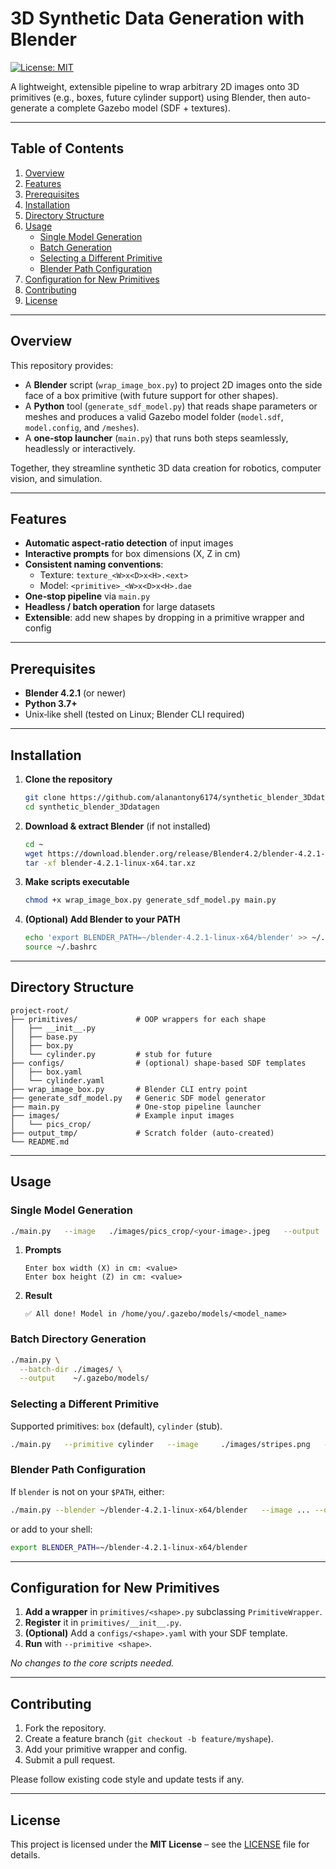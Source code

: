 # 3D Synthetic Data Generation with Blender

[![License: MIT](https://img.shields.io/badge/License-MIT-blue.svg)](LICENSE)

A lightweight, extensible pipeline to wrap arbitrary 2D images onto 3D primitives (e.g., boxes, future cylinder support) using Blender, then auto-generate a complete Gazebo model (SDF + textures).

---

## Table of Contents

1. [Overview](#overview)  
2. [Features](#features)  
3. [Prerequisites](#prerequisites)  
4. [Installation](#installation)  
5. [Directory Structure](#directory-structure)  
6. [Usage](#usage)  
   - [Single Model Generation](#single-model-generation)  
   - [Batch Generation](#batch-generation)  
   - [Selecting a Different Primitive](#selecting-a-different-primitive)  
   - [Blender Path Configuration](#blender-path-configuration)  
7. [Configuration for New Primitives](#configuration-for-new-primitives)  
8. [Contributing](#contributing)  
9. [License](#license)

---

## Overview

This repository provides:

- A **Blender** script (`wrap_image_box.py`) to project 2D images onto the side face of a box primitive (with future support for other shapes).
- A **Python** tool (`generate_sdf_model.py`) that reads shape parameters or meshes and produces a valid Gazebo model folder (`model.sdf`, `model.config`, and `/meshes`).
- A **one‑stop launcher** (`main.py`) that runs both steps seamlessly, headlessly or interactively.

Together, they streamline synthetic 3D data creation for robotics, computer vision, and simulation.

---

## Features

- **Automatic aspect‑ratio detection** of input images  
- **Interactive prompts** for box dimensions (X, Z in cm)  
- **Consistent naming conventions**:  
  - Texture: `texture_<W>x<D>x<H>.<ext>`  
  - Model:   `<primitive>_<W>x<D>x<H>.dae`  
- **One‑stop pipeline** via `main.py`  
- **Headless / batch operation** for large datasets  
- **Extensible**: add new shapes by dropping in a primitive wrapper and config

---

## Prerequisites

- **Blender 4.2.1** (or newer)  
- **Python 3.7+**  
- Unix‑like shell (tested on Linux; Blender CLI required)

---

## Installation

1. **Clone the repository**  
   ```bash
   git clone https://github.com/alanantony6174/synthetic_blender_3Ddatagen.git
   cd synthetic_blender_3Ddatagen
   ```

2. **Download & extract Blender** (if not installed)  
   ```bash
   cd ~
   wget https://download.blender.org/release/Blender4.2/blender-4.2.1-linux-x64.tar.xz
   tar -xf blender-4.2.1-linux-x64.tar.xz
   ```

3. **Make scripts executable**  
   ```bash
   chmod +x wrap_image_box.py generate_sdf_model.py main.py
   ```

4. **(Optional) Add Blender to your PATH**  
   ```bash
   echo 'export BLENDER_PATH=~/blender-4.2.1-linux-x64/blender' >> ~/.bashrc
   source ~/.bashrc
   ```

---

## Directory Structure

```
project-root/
├── primitives/             # OOP wrappers for each shape
│   ├── __init__.py
│   ├── base.py
│   ├── box.py
│   └── cylinder.py         # stub for future
├── configs/                # (optional) shape‑based SDF templates
│   ├── box.yaml
│   └── cylinder.yaml
├── wrap_image_box.py       # Blender CLI entry point
├── generate_sdf_model.py   # Generic SDF model generator
├── main.py                 # One‑stop pipeline launcher
├── images/                 # Example input images
│   └── pics_crop/
├── output_tmp/             # Scratch folder (auto‑created)
└── README.md
```

---

## Usage

### Single Model Generation

```bash
./main.py   --image   ./images/pics_crop/<your-image>.jpeg   --output  ~/.gazebo/models/<model_name>
```

1. **Prompts**  
   ```text
   Enter box width (X) in cm: <value>
   Enter box height (Z) in cm: <value>
   ```
2. **Result**  
   ```text
   ✅ All done! Model in /home/you/.gazebo/models/<model_name>
   ```

### Batch Directory Generation

```bash
./main.py \
  --batch-dir ./images/ \
  --output    ~/.gazebo/models/
```

### Selecting a Different Primitive

Supported primitives: `box` (default), `cylinder` (stub).  

```bash
./main.py   --primitive cylinder   --image     ./images/stripes.png   --output    ~/.gazebo/models/striped_cylinder
```

### Blender Path Configuration

If `blender` is not on your `$PATH`, either:

```bash
./main.py --blender ~/blender-4.2.1-linux-x64/blender   --image ... --output ...
```

or add to your shell:

```bash
export BLENDER_PATH=~/blender-4.2.1-linux-x64/blender
```

---

## Configuration for New Primitives

1. **Add a wrapper** in `primitives/<shape>.py` subclassing `PrimitiveWrapper`.  
2. **Register** it in `primitives/__init__.py`.  
3. **(Optional)** Add a `configs/<shape>.yaml` with your SDF template.  
4. **Run** with `--primitive <shape>`.

_No changes to the core scripts needed._

---

## Contributing

1. Fork the repository.  
2. Create a feature branch (`git checkout -b feature/myshape`).  
3. Add your primitive wrapper and config.  
4. Submit a pull request.

Please follow existing code style and update tests if any.

---

## License

This project is licensed under the **MIT License** – see the [LICENSE](LICENSE) file for details.